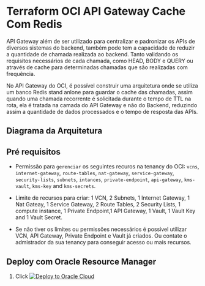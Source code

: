 # Terraform OCI API Gateway Cache Com Redis

API Gateway além de ser utilizado para centralizar e padronizar os APIs de diversos sistemas do backend, também pode tem a capacidade de reduzir a quantidade de chamada realizada ao backend. Tanto validando os requisitos necessários de cada chamada, como HEAD, BODY e QUERY ou através de cache para determinadas chamadas que são realizadas com frequência.

No API Gateway do OCI, é possível construir uma arquitetura onde se utiliza um banco Redis stand anlone para guardar o cache das chamadas, assim quando uma chamada recorrente é solicitada durante o tempo de TTL na rota, ela é tratada na camada do API Gateway e não do Backend, reduzindo assim a quantidade de dados processados e o tempo de resposta das APIs.

## Diagrama da Arquitetura

## Pré requisitos

- Permissão para `gerenciar` os seguintes recuros na tenancy do OCI: `vcns`, `internet-gateway`, `route-tables`, `nat-gateway`, `service-gateway`, `security-lists`, `subnets`, `intances`, `private-endpoint`, `api-gateway`, `kms-vault`, `kms-key` and `kms-secrets`.

- Limite de recursos para criar: 1 VCN, 2 Subnets, 1 Internet Gateway, 1 Nat Gateay, 1 Service Gateway, 2 Route Tables, 2 Security Lists, 1 compute instance, 1 Private Endpoint,1 API Gateway, 1 Vault, 1 Vault Key and 1 Vault Secret.

- Se não tiver os limites ou permissões necessários é possivel utilizar VCN, API Gateway, Private Endpoint e Vault já criados. Ou contate o admistrador da sua tenancy para conseguir acesso ou mais recursos.

## Deploy com Oracle Resource Manager

1. Click [![Deploy to Oracle Cloud](https://oci-resourcemanager-plugin.plugins.oci.oraclecloud.com/latest/deploy-to-oracle-cloud.svg)](https://cloud.oracle.com/resourcemanager/stacks/create?region=home&zipUrl=https://github.com/ChristoPedro/apigateaycache/releases/download/latest/ApiGatewayCache.zip)
